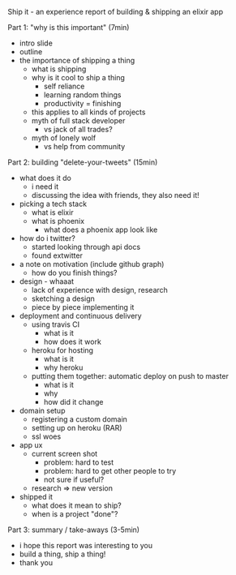 Ship it - an experience report of building & shipping an elixir app

Part 1: "why is this important" (7min)
* intro slide
* outline
* the importance of shipping a thing
  * what is shipping
  * why is it cool to ship a thing
      * self reliance
      * learning random things
      * productivity = finishing
  * this applies to all kinds of projects
  * myth of full stack developer
    * vs jack of all trades?
  * myth of lonely wolf
    * vs help from community

Part 2: building "delete-your-tweets" (15min)
* what does it do
    * i need it
    * discussing the idea with friends, they also need it!
* picking a tech stack
    * what is elixir
    * what is phoenix
      * what does a phoenix app look like
* how do i twitter?
   * started looking through api docs
   * found extwitter
* a note on motivation (include github graph)
   * how do you finish things?
* design - whaaat
   * lack of experience with design, research
   * sketching a design
   * piece by piece implementing it
* deployment and continuous delivery
   * using travis CI
     * what is it
     * how does it work
   * heroku for hosting
     * what is it
     * why heroku
   * putting them together: automatic deploy on push to master
     * what is it
     * why
     * how did it change
* domain setup
   * registering a custom domain
   * setting up on heroku (RAR)
   * ssl woes
* app ux
   * current screen shot
      * problem: hard to test
      * problem: hard to get other people to try
      * not sure if useful?
   * research => new version
* shipped it
   * what does it mean to ship?
   * when is a project "done"?

Part 3: summary / take-aways (3-5min)
   * i hope this report was interesting to you
   * build a thing, ship a thing!
   * thank you


